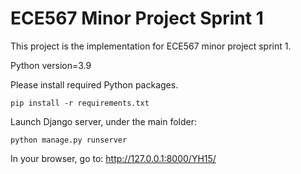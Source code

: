 # ECE567 Minor Project Sprint 1

This project is the implementation for ECE567 minor project sprint 1.

Python version=3.9

Please install required Python packages.

```
pip install -r requirements.txt
```

Launch Django server, under the main folder:

```
python manage.py runserver
```

In your browser, go to:
http://127.0.0.1:8000/YH15/
